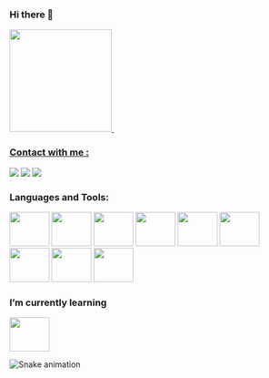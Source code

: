 ### Hi there 👋



<div display="flex">
<a href="https://github.com/rogervalentim">
 <img height="180em" src="https://github-readme-stats.vercel.app/api?username=rogervalentim&show_icons=true&theme=tokyonight"/> 
 <img height="180em" sr"github-readme-stats.vercel.app/api/top-langs/?username=rogervalentim&theme=tokyonight"/>

</div>

<h3 align="left" >Contact with me :</h3>
<div>
<a href = "valentim.roger33@gmail.com"><img src="https://img.shields.io/badge/Gmail-D14836?style=for-the-badge&logo=gmail&logoColor=white" target="_blank"></a>
<a href="https://www.linkedin.com/in/rogervalentim33/" target="_blank"><img src="https://img.shields.io/badge/-LinkedIn-%230077B5?style=for-the-badge&logo=linkedin&logoColor=white" target="_blank"></a>   
<a href="https://wa.me/19994088614" target="_blank"><img src="https://img.shields.io/badge/-whatsapp-%228B22?style=for-the-badge&logo=whatsapp&logoColor=white" target="_blank"></a>   
</div>

<h3 align="left">Languages and Tools:</h3>
<div display="flex">
<img src="https://cdn.jsdelivr.net/gh/devicons/devicon/icons/javascript/javascript-original.svg" width="70" height="60" />
<img src="https://cdn.jsdelivr.net/gh/devicons/devicon/icons/html5/html5-original.svg" width="70" height="60" />
<img src="https://cdn.jsdelivr.net/gh/devicons/devicon/icons/css3/css3-original.svg" width="70" height="60" />
<img src="https://cdn.jsdelivr.net/gh/devicons/devicon/icons/git/git-original.svg"  width="70" height="60" />
<img src="https://cdn.jsdelivr.net/gh/devicons/devicon/icons/nodejs/nodejs-original.svg" width="70" height="60" />
<img src="https://cdn.jsdelivr.net/gh/devicons/devicon/icons/mysql/mysql-plain.svg"   width="70" height="60"/>
<img src="https://cdn.jsdelivr.net/gh/devicons/devicon/icons/react/react-original.svg" width="70" height="60" />
<img src="https://cdn.jsdelivr.net/gh/devicons/devicon/icons/mongodb/mongodb-original.svg" width="70" height="60" />
<img src="https://cdn.jsdelivr.net/gh/devicons/devicon/icons/typescript/typescript-original.svg" width="70" height="60" />
</div>

<h3 align="left">I’m currently learning</h3>
<img src="https://cdn.jsdelivr.net/gh/devicons/devicon/icons/typescript/typescript-original.svg" width="70" height="60" />

</br>

  ![Snake animation](https://github.com/rogervalentim/rogervalentim/blob/output/github-contribution-grid-snake.svg) 
 
